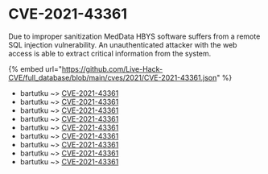 # CVE-2021-43361

Due to improper sanitization MedData HBYS software suffers from a remote SQL injection vulnerability. An unauthenticated attacker with the web access is able to extract critical information from the system.

{% embed url="https://github.com/Live-Hack-CVE/full_database/blob/main/cves/2021/CVE-2021-43361.json" %}


* bartutku ~> [CVE-2021-43361](https://www.alice-snow.ru/2021/database/cve-2021-43361/cve-2021-43361-bartutku)
* bartutku ~> [CVE-2021-43361](https://www.alice-snow.ru/2021/database/cve-2021-43361/cve-2021-43361-bartutku)
* bartutku ~> [CVE-2021-43361](https://www.alice-snow.ru/2021/database/cve-2021-43361/cve-2021-43361-bartutku)
* bartutku ~> [CVE-2021-43361](https://www.alice-snow.ru/2021/database/cve-2021-43361/cve-2021-43361-bartutku)
* bartutku ~> [CVE-2021-43361](https://www.alice-snow.ru/2021/database/cve-2021-43361/cve-2021-43361-bartutku)
* bartutku ~> [CVE-2021-43361](https://www.alice-snow.ru/2021/database/cve-2021-43361/cve-2021-43361-bartutku)
* bartutku ~> [CVE-2021-43361](https://www.alice-snow.ru/2021/database/cve-2021-43361/cve-2021-43361-bartutku)
* bartutku ~> [CVE-2021-43361](https://www.alice-snow.ru/2021/database/cve-2021-43361/cve-2021-43361-bartutku)
* bartutku ~> [CVE-2021-43361](https://www.alice-snow.ru/2021/database/cve-2021-43361/cve-2021-43361-bartutku)